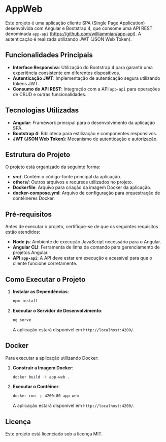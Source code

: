 # AppWeb

Este projeto é uma aplicação cliente SPA (Single Page Application) desenvolvida com Angular e Bootstrap 4, que consome uma API REST denominada `app-api` (https://github.com/williammian/app-api). A autenticação é realizada utilizando JWT (JSON Web Token).

## Funcionalidades Principais

- **Interface Responsiva**: Utilização do Bootstrap 4 para garantir uma experiência consistente em diferentes dispositivos.
- **Autenticação JWT**: Implementação de autenticação segura utilizando tokens JWT.
- **Consumo de API REST**: Integração com a API `app-api` para operações de CRUD e outras funcionalidades.

## Tecnologias Utilizadas

- **Angular**: Framework principal para o desenvolvimento da aplicação SPA.
- **Bootstrap 4**: Biblioteca para estilização e componentes responsivos.
- **JWT (JSON Web Token)**: Mecanismo de autenticação e autorização.

## Estrutura do Projeto

O projeto está organizado da seguinte forma:

- **src/**: Contém o código-fonte principal da aplicação.
- **others/**: Outros arquivos e recursos utilizados no projeto.
- **Dockerfile**: Arquivo para criação da imagem Docker da aplicação.
- **docker-compose.yml**: Arquivo de configuração para orquestração de contêineres Docker.

## Pré-requisitos

Antes de executar o projeto, certifique-se de que os seguintes requisitos estão atendidos:

- **Node.js**: Ambiente de execução JavaScript necessário para o Angular.
- **Angular CLI**: Ferramenta de linha de comando para gerenciamento de projetos Angular.
- **API `app-api`**: A API deve estar em execução e acessível para que o cliente funcione corretamente.

## Como Executar o Projeto

1. **Instalar as Dependências**:
   ```bash
   npm install
   ```

2. **Executar o Servidor de Desenvolvimento**:
   ```bash
   ng serve
   ```
   A aplicação estará disponível em `http://localhost:4200/`.

## Docker

Para executar a aplicação utilizando Docker:

1. **Construir a Imagem Docker**:
   ```bash
   docker build -t app-web .
   ```

2. **Executar o Contêiner**:
   ```bash
   docker run -p 4200:80 app-web
   ```
   A aplicação estará disponível em `http://localhost:4200/`.

## Licença

Este projeto está licenciado sob a licença MIT.

